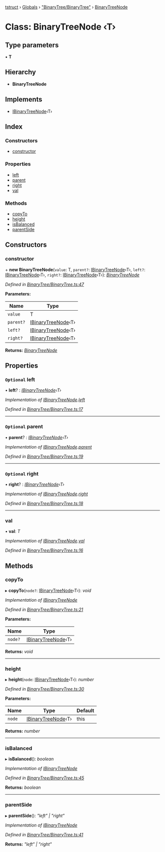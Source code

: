 [tstruct](../README.md) › [Globals](../globals.md) › ["BinaryTree/BinaryTree"](../modules/_binarytree_binarytree_.md) › [BinaryTreeNode](_binarytree_binarytree_.binarytreenode.md)

# Class: BinaryTreeNode ‹**T**›

## Type parameters

▪ **T**

## Hierarchy

* **BinaryTreeNode**

## Implements

* [IBinaryTreeNode](../interfaces/_binarytree_binarytree_.ibinarytreenode.md)‹T›

## Index

### Constructors

* [constructor](_binarytree_binarytree_.binarytreenode.md#constructor)

### Properties

* [left](_binarytree_binarytree_.binarytreenode.md#optional-left)
* [parent](_binarytree_binarytree_.binarytreenode.md#optional-parent)
* [right](_binarytree_binarytree_.binarytreenode.md#optional-right)
* [val](_binarytree_binarytree_.binarytreenode.md#val)

### Methods

* [copyTo](_binarytree_binarytree_.binarytreenode.md#copyto)
* [height](_binarytree_binarytree_.binarytreenode.md#height)
* [isBalanced](_binarytree_binarytree_.binarytreenode.md#isbalanced)
* [parentSide](_binarytree_binarytree_.binarytreenode.md#parentside)

## Constructors

###  constructor

\+ **new BinaryTreeNode**(`value`: T, `parent?`: [IBinaryTreeNode](../interfaces/_binarytree_binarytree_.ibinarytreenode.md)‹T›, `left?`: [IBinaryTreeNode](../interfaces/_binarytree_binarytree_.ibinarytreenode.md)‹T›, `right?`: [IBinaryTreeNode](../interfaces/_binarytree_binarytree_.ibinarytreenode.md)‹T›): *[BinaryTreeNode](_binarytree_binarytree_.binarytreenode.md)*

*Defined in [BinaryTree/BinaryTree.ts:47](https://github.com/powerofsoul/tstruct/blob/dbfba8e/src/BinaryTree/BinaryTree.ts#L47)*

**Parameters:**

Name | Type |
------ | ------ |
`value` | T |
`parent?` | [IBinaryTreeNode](../interfaces/_binarytree_binarytree_.ibinarytreenode.md)‹T› |
`left?` | [IBinaryTreeNode](../interfaces/_binarytree_binarytree_.ibinarytreenode.md)‹T› |
`right?` | [IBinaryTreeNode](../interfaces/_binarytree_binarytree_.ibinarytreenode.md)‹T› |

**Returns:** *[BinaryTreeNode](_binarytree_binarytree_.binarytreenode.md)*

## Properties

### `Optional` left

• **left**? : *[IBinaryTreeNode](../interfaces/_binarytree_binarytree_.ibinarytreenode.md)‹T›*

*Implementation of [IBinaryTreeNode](../interfaces/_binarytree_binarytree_.ibinarytreenode.md).[left](../interfaces/_binarytree_binarytree_.ibinarytreenode.md#optional-left)*

*Defined in [BinaryTree/BinaryTree.ts:17](https://github.com/powerofsoul/tstruct/blob/dbfba8e/src/BinaryTree/BinaryTree.ts#L17)*

___

### `Optional` parent

• **parent**? : *[IBinaryTreeNode](../interfaces/_binarytree_binarytree_.ibinarytreenode.md)‹T›*

*Implementation of [IBinaryTreeNode](../interfaces/_binarytree_binarytree_.ibinarytreenode.md).[parent](../interfaces/_binarytree_binarytree_.ibinarytreenode.md#optional-parent)*

*Defined in [BinaryTree/BinaryTree.ts:19](https://github.com/powerofsoul/tstruct/blob/dbfba8e/src/BinaryTree/BinaryTree.ts#L19)*

___

### `Optional` right

• **right**? : *[IBinaryTreeNode](../interfaces/_binarytree_binarytree_.ibinarytreenode.md)‹T›*

*Implementation of [IBinaryTreeNode](../interfaces/_binarytree_binarytree_.ibinarytreenode.md).[right](../interfaces/_binarytree_binarytree_.ibinarytreenode.md#optional-right)*

*Defined in [BinaryTree/BinaryTree.ts:18](https://github.com/powerofsoul/tstruct/blob/dbfba8e/src/BinaryTree/BinaryTree.ts#L18)*

___

###  val

• **val**: *T*

*Implementation of [IBinaryTreeNode](../interfaces/_binarytree_binarytree_.ibinarytreenode.md).[val](../interfaces/_binarytree_binarytree_.ibinarytreenode.md#val)*

*Defined in [BinaryTree/BinaryTree.ts:16](https://github.com/powerofsoul/tstruct/blob/dbfba8e/src/BinaryTree/BinaryTree.ts#L16)*

## Methods

###  copyTo

▸ **copyTo**(`node?`: [IBinaryTreeNode](../interfaces/_binarytree_binarytree_.ibinarytreenode.md)‹T›): *void*

*Implementation of [IBinaryTreeNode](../interfaces/_binarytree_binarytree_.ibinarytreenode.md)*

*Defined in [BinaryTree/BinaryTree.ts:21](https://github.com/powerofsoul/tstruct/blob/dbfba8e/src/BinaryTree/BinaryTree.ts#L21)*

**Parameters:**

Name | Type |
------ | ------ |
`node?` | [IBinaryTreeNode](../interfaces/_binarytree_binarytree_.ibinarytreenode.md)‹T› |

**Returns:** *void*

___

###  height

▸ **height**(`node`: [IBinaryTreeNode](../interfaces/_binarytree_binarytree_.ibinarytreenode.md)‹T›): *number*

*Defined in [BinaryTree/BinaryTree.ts:30](https://github.com/powerofsoul/tstruct/blob/dbfba8e/src/BinaryTree/BinaryTree.ts#L30)*

**Parameters:**

Name | Type | Default |
------ | ------ | ------ |
`node` | [IBinaryTreeNode](../interfaces/_binarytree_binarytree_.ibinarytreenode.md)‹T› | this |

**Returns:** *number*

___

###  isBalanced

▸ **isBalanced**(): *boolean*

*Implementation of [IBinaryTreeNode](../interfaces/_binarytree_binarytree_.ibinarytreenode.md)*

*Defined in [BinaryTree/BinaryTree.ts:45](https://github.com/powerofsoul/tstruct/blob/dbfba8e/src/BinaryTree/BinaryTree.ts#L45)*

**Returns:** *boolean*

___

###  parentSide

▸ **parentSide**(): *"left" | "right"*

*Implementation of [IBinaryTreeNode](../interfaces/_binarytree_binarytree_.ibinarytreenode.md)*

*Defined in [BinaryTree/BinaryTree.ts:41](https://github.com/powerofsoul/tstruct/blob/dbfba8e/src/BinaryTree/BinaryTree.ts#L41)*

**Returns:** *"left" | "right"*

